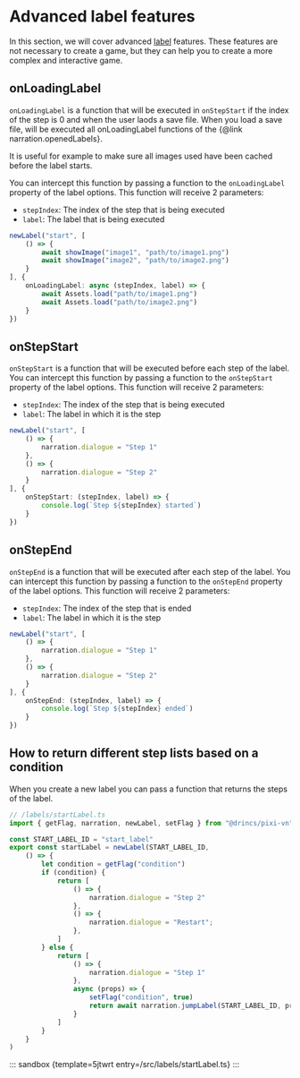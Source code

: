 # Advanced label features

In this section, we will cover advanced [label](/start/labels.md) features. These features are not necessary to create a game, but they can help you to create a more complex and interactive game.

## onLoadingLabel

`onLoadingLabel` is a function that will be executed in `onStepStart` if the index of the step is 0 and when the user laods a save file. When you load a save file, will be executed all onLoadingLabel functions of the {@link narration.openedLabels}.

It is useful for example to make sure all images used have been cached before the label starts.

You can intercept this function by passing a function to the `onLoadingLabel` property of the label options. This function will receive 2 parameters:

* `stepIndex`: The index of the step that is being executed
* `label`: The label that is being executed

```ts
newLabel("start", [
    () => {
        await showImage("image1", "path/to/image1.png")
        await showImage("image2", "path/to/image2.png")
    }
], {
    onLoadingLabel: async (stepIndex, label) => {
        await Assets.load("path/to/image1.png")
        await Assets.load("path/to/image2.png")
    }
})
```

## onStepStart

`onStepStart` is a function that will be executed before each step of the label. You can intercept this function by passing a function to the `onStepStart` property of the label options. This function will receive 2 parameters:

* `stepIndex`: The index of the step that is being executed
* `label`: The label in which it is the step

```ts
newLabel("start", [
    () => {
        narration.dialogue = "Step 1"
    },
    () => {
        narration.dialogue = "Step 2"
    }
], {
    onStepStart: (stepIndex, label) => {
        console.log(`Step ${stepIndex} started`)
    }
})
```

## onStepEnd

`onStepEnd` is a function that will be executed after each step of the label. You can intercept this function by passing a function to the `onStepEnd` property of the label options. This function will receive 2 parameters:

* `stepIndex`: The index of the step that is ended
* `label`: The label in which it is the step

```ts
newLabel("start", [
    () => {
        narration.dialogue = "Step 1"
    },
    () => {
        narration.dialogue = "Step 2"
    }
], {
    onStepEnd: (stepIndex, label) => {
        console.log(`Step ${stepIndex} ended`)
    }
})
```

## How to return different step lists based on a condition

When you create a new label you can pass a function that returns the steps of the label.

```ts
// /labels/startLabel.ts
import { getFlag, narration, newLabel, setFlag } from "@drincs/pixi-vn"

const START_LABEL_ID = "start_label"
export const startLabel = newLabel(START_LABEL_ID,
    () => {
        let condition = getFlag("condition")
        if (condition) {
            return [
                () => {
                    narration.dialogue = "Step 2"
                },
                () => {
                    narration.dialogue = "Restart";
                },
            ]
        } else {
            return [
                () => {
                    narration.dialogue = "Step 1"
                },
                async (props) => {
                    setFlag("condition", true)
                    return await narration.jumpLabel(START_LABEL_ID, props)
                }
            ]
        }
    }
)
```

::: sandbox {template=5jtwrt entry=/src/labels/startLabel.ts}
:::
